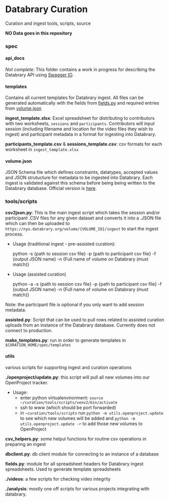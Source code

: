 Databrary Curation
==================

Curation and ingest tools, scripts, source

**NO Data goes in this repository**



### spec

#### api_docs

*Not complete*: This folder contains a work in progress for describing the Databrary API using [Swagger IO](http://swagger.io/). 

#### templates

Contains all current templates for Databrary ingest. All files can be generated automatically with the fields from [fields.py](https://raw.githubusercontent.com/databrary/curation/master/tools/scripts/utils/fields.py) and required entries from [volume.json]()

**ingest_template.xlsx**: Excel spreadsheet for distributing to contributors with two worksheets, `sessions` and `participants`. Contributors will input session (including filename and location for the video files they wish to ingest) and participant metadata in a format for ingesting into Databrary.

**participants_template.csv** & **sessions_template.csv**: csv formats for each worksheet in `ingest_template.xlsx`

#### volume.json

JSON Schema file which defines constraints, datatypes, accepted values and JSON strutucture for metadata to be ingested into Databrary. Each ingest is validated against this schema before being being written to the Databrary database. Official version is [here](https://raw.githubusercontent.com/databrary/databrary/master/volume.json).

### tools/scripts

**csv2json.py**: This is the main ingest script which takes the session and/or participant .CSV files for any given dataset and converts it into a .JSON file which can then be uploaded to `https://nyu.databrary.org/volume/{VOLUME_ID}/ingest` to start the ingest process.

* Usage (traditional ingest - pre-assisted curation): 
    
    python -s {path to session csv file} -p {path to participant csv file} -f {output JSON name} -n {Full name of volume on Databrary (must match)}

* Usage (assisted curation)

    python -a -s {path to session csv file} -p {path to participant csv file} -f {output JSON name} -n {Full name of volume on Databrary (must match)}

Note: the participant file is optional if you only want to add session metadata.

**assisted.py**: Script that can be used to pull rows related to assisted curation uploads from an instance of the Databrary database. Currently does not connect to production.

**make_templates.py**: run in order to generate templates in `$CURATION_HOME/spec/templates`

#### utils 

various scripts for supporting ingest and curation operations 

**./openproject/update.py**: this script will pull all new volumes into our OpenProject tracker.

* Usage: 
    - enter python virtualenvironment: `source ~/curation/tools/scripts/venv2/bin/activate`
    - ssh to www (which should be port forwarded)
    - in `~curation/tools/scripts` run `python -m utils.openproject.update` to see which new volumes will be added and `python -m utils.openproject.update -r` to add those new volumes to OpenProject


**csv_helpers.py**: some helpul functions for routine csv operations in preparing an ingest

**dbclient.py**: db client module for connecting to an instance of a database

**fields.py**: module for all spreadsheet headers for Databrary ingest spreadsheets. Used to generate template spreadsheets

**./videos**: a few scripts for checking video integrity

**./analysis**: mostly one off scripts for various projects integrating with databrary.
